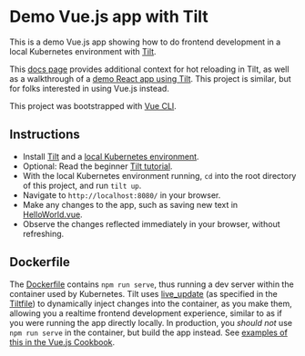 # Demo Vue.js app with Tilt

This is a demo Vue.js app showing how to do frontend development in a local Kubernetes environment with [Tilt](https://tilt.dev/).

This [docs page](https://docs.tilt.dev/nodejs_microservice_hotreloading.html) provides additional context for hot reloading in Tilt, as well as a walkthrough of a [demo React app using Tilt](https://github.com/windmilleng/tilt-frontend-demo). This project is similar, but for folks interested in using Vue.js instead.

This project was bootstrapped with [Vue CLI](https://cli.vuejs.org/).

## Instructions

- Install [Tilt](https://tilt.dev/) and a [local Kubernetes environment](https://docs.tilt.dev/choosing_clusters.html).
- Optional: Read the beginner [Tilt tutorial](https://docs.tilt.dev/tutorial.html).
- With the local Kubernetes environment running, `cd` into the root directory of this project, and run `tilt up`.
- Navigate to `http://localhost:8080/` in your browser.
- Make any changes to the app, such as saving new text in [HelloWorld.vue](src/components/HelloWorld.vue). 
- Observe the changes reflected immediately in your browser, without refreshing.

## Dockerfile

The [Dockerfile](Dockerfile) contains `npm run serve`, thus running a dev server within the container used by Kubernetes. Tilt uses [live_update](https://docs.tilt.dev/live_update_tutorial.html) (as specified in the [Tiltfile](Tiltfile)) to dynamically inject changes into the container, as you make them, allowing you a realtime frontend development experience, similar to as if you were running the app directly locally. In production, you _should not_ use `npm run serve` in the container, but build the app instead. See [examples of this in the Vue.js Cookbook](https://vuejs.org/v2/cookbook/dockerize-vuejs-app.html).